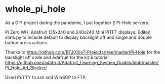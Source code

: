 # whole_pi_hole
As a DIY project during the pandemic, I put together 2 Pi-Hole servers.

Pi Zero WH, Adafruit 135x240 and 240x240 Mini PiTFT displays. Edited stats.py to include default to display backlight off and single and double button press actions. 

Thanks to https://github.com/BTJ01/IoT-Projects/tree/master/Pi-Hole for the backlight off code and Adafruit for the kit & tutorial https://github.com/adafruit/Adafruit_Learning_System_Guides/blob/master/Pi_Hole_Ad_Blocker/  

Used PuTTY to ssh and WinSCP to FTP.
